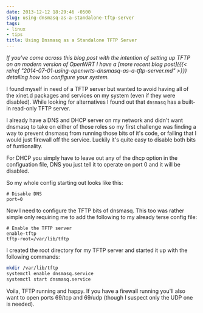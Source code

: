 ```yaml
---
date: 2013-12-12 18:29:46 -0500
slug: using-dnsmasq-as-a-standalone-tftp-server
tags:
- linux
- tips
title: Using Dnsmasq as a Standalone TFTP Server
---
```


*If you've come across this blog post with the intention of setting up TFTP on
an modern version of OpenWRT I have a [more recent blog post]({{< relref
"2014-07-01-using-openwrts-dnsmasq-as-a-tftp-server.md" >}}) detailing how too
configure your system.*

I found myself in need of a TFTP server but wanted to avoid having all of the
xinet.d packages and services on my system (even if they were disabled). While
looking for alternatives I found out that `dnsmasq` has a built-in read-only
TFTP server.

I already have a DNS and DHCP server on my network and didn't want dnsmasq to
take on either of those roles so my first challenge was finding a way to
prevent dnsmasq from running those bits of it's code, or failing that I would
just firewall off the service. Luckily it's quite easy to disable both bits of
funtionality.

For DHCP you simply have to leave out any of the dhcp option in the
configuation file, DNS you just tell it to operate on port 0 and it will be
disabled.

So my whole config starting out looks like this:

```
# Disable DNS
port=0
```

Now I need to configure the TFTP bits of dnsmasq. This too was rather simple
only requiring me to add the following to my already terse config file:

```
# Enable the TFTP server
enable-tftp
tftp-root=/var/lib/tftp
```

I created the root directory for my TFTP server and started it up with the
following commands:

```bash
mkdir /var/lib/tftp
systemctl enable dnsmasq.service
systemctl start dnsmasq.service
```

Voila, TFTP running and happy. If you have a firewall running you'll also want
to open ports 69/tcp and 69/udp (though I suspect only the UDP one is needed).

